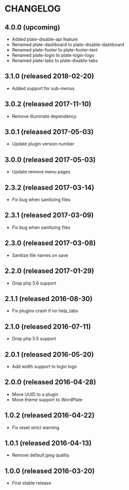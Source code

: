 # CHANGELOG

## 4.0.0 (upcoming)

- Added plate-disable-api feature
- Renamed plate-dashboard to plate-disable-dashboard
- Renamed plate-footer to plate-footer-text
- Renamed plate-login to plate-login-logo
- Renamed plate-tabs to plate-disable-tabs

## 3.1.0 (released 2018-02-20)

- Added support for sub-menus

## 3.0.2 (released 2017-11-10)

- Remove illuminate dependency

## 3.0.1 (released 2017-05-03)

- Update plugin version number

## 3.0.0 (released 2017-05-03)

- Update remove menu pages

## 2.3.2 (released 2017-03-14)

- Fix bug when sanitizing files

## 2.3.1 (released 2017-03-09)

- Fix bug when sanitizing files

## 2.3.0 (released 2017-03-08)

- Sanitize file names on save

## 2.2.0 (released 2017-01-29)

- Drop php 5.6 support

## 2.1.1 (released 2016-08-30)

- Fix plugins crash if no help_tabs

## 2.1.0 (released 2016-07-11)

- Drop php 5.5 support

## 2.0.1 (released 2016-05-20)

- Add width support to login logo

## 2.0.0 (released 2016-04-28)

- Move UUID to a plugin
- Move theme support to WordPlate

## 1.0.2 (released 2016-04-22)

- Fix reset strict warning

## 1.0.1 (released 2016-04-13)

- Remove default jpeg quality

## 1.0.0 (released 2016-03-20)

- First stable release
